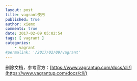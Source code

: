```yaml
---
layout: post
title: vagrant使用
published: true
author: xiemx
comments: true
date: 2017-02-09 05:02:54
tags: [ vagrant ]
categories:
    - vagrant
#permalink: '/2017/02/09/vagrant'
---
```

删除文档，参考官方：[https://www.vagrantup.com/docs/cli/](https://www.vagrantup.com/docs/cli/)

